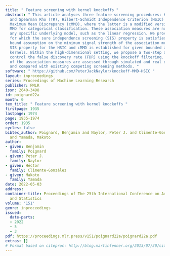 ```yaml
---
title: " Feature screening with kernel knockoffs "
abstract: " This article analyses three feature screening procedures: Kendall’s Tau
  and Spearman Rho (TR), Hilbert-Schmidt Independence Criterion (HSIC) and conditional
  Maximum Mean Discrepancy (cMMD), where the latter is a modified version of the standard
  MMD for categorical classification. These association measures are not based on
  any specific underlying model, such as the linear regression. We provide the conditions
  for which the sure independence screening (SIS) property is satisfied under a lower
  bound assumption on the minimum signal strength of the association measure. The
  SIS property for the HSIC and cMMD is established for given bounded and symmetric
  kernels. Within the high-dimensional setting, we propose a two-step approach to
  control the false discovery rate (FDR) using the knockoff filtering. The performances
  of the association measures are assessed through simulated and real data experiments
  and compared with existing competing screening methods. "
software: " https://github.com/PeterJackNaylor/knockoff-MMD-HSIC "
layout: inproceedings
series: Proceedings of Machine Learning Research
publisher: PMLR
issn: 2640-3498
id: poignard22a
month: 0
tex_title: " Feature screening with kernel knockoffs "
firstpage: 1935
lastpage: 1974
page: 1935-1974
order: 1935
cycles: false
bibtex_author: Poignard, Benjamin and Naylor, Peter J. and Climente-Gonz\'alez, H\'ector
  and Yamada, Makoto
author:
- given: Benjamin
  family: Poignard
- given: Peter J.
  family: Naylor
- given: Héctor
  family: Climente-González
- given: Makoto
  family: Yamada
date: 2022-05-03
address:
container-title: Proceedings of The 25th International Conference on Artificial Intelligence
  and Statistics
volume: '151'
genre: inproceedings
issued:
  date-parts:
  - 2022
  - 5
  - 3
pdf: https://proceedings.mlr.press/v151/poignard22a/poignard22a.pdf
extras: []
# Format based on citeproc: http://blog.martinfenner.org/2013/07/30/citeproc-yaml-for-bibliographies/
---
```

